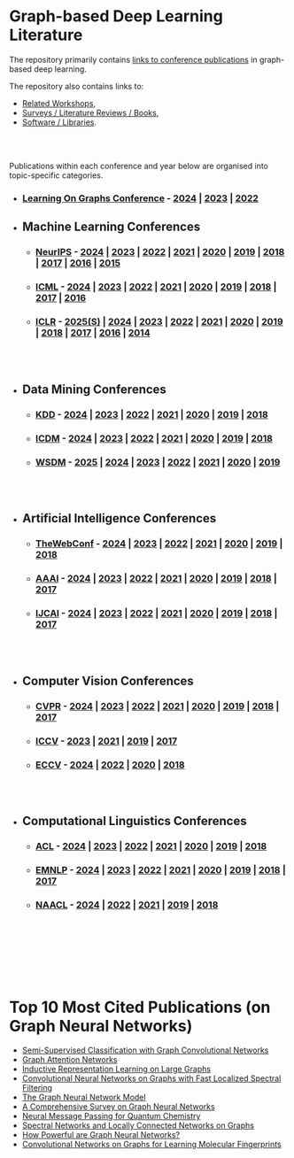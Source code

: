 # Graph-based Deep Learning Literature

The repository primarily contains [links to conference publications](https://github.com/naganandy/graph-based-deep-learning-literature/blob/master/conference-publications/README.md#conferences) in graph-based deep learning.

The repository also contains links to:

- [Related Workshops](https://github.com/naganandy/graph-based-deep-learning-literature/blob/master/conference-publications/folders/workshops/README.md),
- [Surveys / Literature Reviews / Books](https://github.com/naganandy/graph-based-deep-learning-literature/blob/master/conference-publications/folders/surveys/README.md), 
- [Software / Libraries](https://github.com/naganandy/graph-based-deep-learning-literature/blob/master/conference-publications/folders/software/README.md).
 
 <br> </br>

Publications within each conference and year below are organised into topic-specific categories.



* ### [Learning On Graphs Conference](https://logconference.org/) - [2024](https://github.com/naganandy/graph-based-deep-learning-literature/blob/master/conference-publications/folders/years/2024/publications_log24/README.md) |  [2023](https://github.com/naganandy/graph-based-deep-learning-literature/blob/master/conference-publications/folders/years/2023/publications_log23/README.md) | [2022](https://github.com/naganandy/graph-based-deep-learning-literature/blob/master/conference-publications/folders/years/2022/publications_log22/README.md)

- ## Machine Learning Conferences
 
   * ### [NeurIPS](https://nips.cc/)  - [2024](https://github.com/naganandy/graph-based-deep-learning-literature/blob/master/conference-publications/folders/years/2024/publications_neurips24/README.md) | [2023](https://github.com/naganandy/graph-based-deep-learning-literature/blob/master/conference-publications/folders/years/2023/publications_neurips23/README.md) | [2022](https://github.com/naganandy/graph-based-deep-learning-literature/blob/master/conference-publications/folders/years/2022/publications_neurips22/README.md) | [2021](https://github.com/naganandy/graph-based-deep-learning-literature/blob/master/conference-publications/folders/years/2021/publications_neurips21/README.md) | [2020](https://github.com/naganandy/graph-based-deep-learning-literature/blob/master/conference-publications/folders/years/2020/publications_neurips20/README.md) | [2019](https://github.com/naganandy/graph-based-deep-learning-literature/blob/master/conference-publications/folders/years/2019/publications_neurips19/README.md) | [2018](https://github.com/naganandy/graph-based-deep-learning-literature/blob/master/conference-publications/folders/years/2018/publications_neurips18/README.md) | [2017](https://github.com/naganandy/graph-based-deep-learning-literature/blob/master/conference-publications/folders/years/2017_and_Earlier/README.MD#neurips-2017) | [2016](https://github.com/naganandy/graph-based-deep-learning-literature/blob/master/conference-publications/folders/years/2017_and_Earlier/README.MD#neurips-2016) | [2015](https://github.com/naganandy/graph-based-deep-learning-literature/blob/master/conference-publications/folders/years/2017_and_Earlier/README.MD#neurips-2015)

   * ### [ICML](https://icml.cc/) - [2024](https://github.com/naganandy/graph-based-deep-learning-literature/blob/master/conference-publications/folders/years/2024/publications_icml24/README.md) | [2023](https://github.com/naganandy/graph-based-deep-learning-literature/blob/master/conference-publications/folders/years/2023/publications_icml23/README.md) | [2022](https://github.com/naganandy/graph-based-deep-learning-literature/blob/master/conference-publications/folders/years/2022/publications_icml22/README.md) | [2021](https://github.com/naganandy/graph-based-deep-learning-literature/blob/master/conference-publications/folders/years/2021/publications_icml21/README.md) |  [2020](https://github.com/naganandy/graph-based-deep-learning-literature/blob/master/conference-publications/folders/years/2020/publications_icml20/README.md) | [2019](https://github.com/naganandy/graph-based-deep-learning-literature/blob/master/conference-publications/folders/years/2019/publications_icml19/README.md) | [2018](https://github.com/naganandy/graph-based-deep-learning-literature/blob/master/conference-publications/folders/years/2018/README.MD#icml-2018-jul) | [2017](https://github.com/naganandy/graph-based-deep-learning-literature/blob/master/conference-publications/folders/years/2017_and_Earlier/README.MD#icml-2017) | [2016](https://github.com/naganandy/graph-based-deep-learning-literature/blob/master/conference-publications/folders/years/2017_and_Earlier/README.MD#icml-2016)
 
   * ### [ICLR](https://iclr.cc/) - [2025(S)](https://github.com/naganandy/graph-based-deep-learning-literature/blob/master/conference-publications/folders/submissions_iclr/2025.md) | [2024](https://github.com/naganandy/graph-based-deep-learning-literature/blob/master/conference-publications/folders/years/2024/publications_iclr24/README.md) | [2023](https://github.com/naganandy/graph-based-deep-learning-literature/blob/master/conference-publications/folders/years/2023/publications_iclr23/README.md) | [2022](https://github.com/naganandy/graph-based-deep-learning-literature/blob/master/conference-publications/folders/years/2022/publications_iclr22/README.md) | [2021](https://github.com/naganandy/graph-based-deep-learning-literature/blob/master/conference-publications/folders/years/2021/publications_iclr21/README.md) | [2020](https://github.com/naganandy/graph-based-deep-learning-literature/blob/master/conference-publications/folders/years/2020/publications_iclr20/README.md) | [2019](https://github.com/naganandy/graph-based-deep-learning-literature/blob/master/conference-publications/folders/years/2019/publications_iclr19/README.md) | [2018](https://github.com/naganandy/graph-based-deep-learning-literature/blob/master/conference-publications/folders/years/2018/README.MD#iclr-2018-may) | [2017](https://github.com/naganandy/graph-based-deep-learning-literature/blob/master/conference-publications/folders/years/2017_and_Earlier/README.MD#iclr-2017) | [2016](https://github.com/naganandy/graph-based-deep-learning-literature/blob/master/conference-publications/folders/years/2017_and_Earlier/README.MD#iclr-2016) | [2014](https://github.com/naganandy/graph-based-deep-learning-literature/blob/master/conference-publications/folders/years/2017_and_Earlier/README.MD#iclr-2014)

<br> </br>
   
- ## Data Mining Conferences
   * ### [KDD](https://kdd2025.kdd.org/) - [2024](https://github.com/naganandy/graph-based-deep-learning-literature/tree/master/conference-publications/folders/years/2024/publications_kdd24/README.md) | [2023](https://github.com/naganandy/graph-based-deep-learning-literature/tree/master/conference-publications/folders/years/2023/publications_kdd23/README.md) | [2022](https://github.com/naganandy/graph-based-deep-learning-literature/tree/master/conference-publications/folders/years/2022/publications_kdd22/README.md) | [2021](https://github.com/naganandy/graph-based-deep-learning-literature/tree/master/conference-publications/folders/years/2021/publications_kdd21/README.md) | [2020](https://github.com/naganandy/graph-based-deep-learning-literature/tree/master/conference-publications/folders/years/2020/publications_kdd20/README.md) | [2019](https://github.com/naganandy/graph-based-deep-learning-literature/blob/master/conference-publications/folders/years/2019/publications_kdd19/README.md) | [2018](https://github.com/naganandy/graph-based-deep-learning-literature/blob/master/conference-publications/folders/years/2018/README.MD#kdd-2018-aug)
   * ### [ICDM](https://icdm2024.org/) - [2024](https://github.com/naganandy/graph-based-deep-learning-literature/blob/master/conference-publications/folders/years/2024/publications_icdm24/README.md) | [2023](https://github.com/naganandy/graph-based-deep-learning-literature/blob/master/conference-publications/folders/years/2023/publications_icdm23/README.md) | [2022](https://github.com/naganandy/graph-based-deep-learning-literature/blob/master/conference-publications/folders/years/2022/publications_icdm22/README.md) | [2021](https://github.com/naganandy/graph-based-deep-learning-literature/blob/master/conference-publications/folders/years/2021/publications_icdm21/README.md) | [2020](https://github.com/naganandy/graph-based-deep-learning-literature/blob/master/conference-publications/folders/years/2020/publications_icdm20/README.md) | [2019](https://github.com/naganandy/graph-based-deep-learning-literature/blob/master/conference-publications/folders/years/2019/README.MD#icdm-2019-nov) | [2018](https://github.com/naganandy/graph-based-deep-learning-literature/blob/master/conference-publications/folders/years/2018/README.MD#icdm-2018-nov)
   * ### [WSDM](https://www.wsdm-conference.org/2025/) - [2025](https://github.com/naganandy/graph-based-deep-learning-literature/blob/master/conference-publications/folders/years/2025/publications_wsdm25/README.md) | [2024](https://github.com/naganandy/graph-based-deep-learning-literature/blob/master/conference-publications/folders/years/2024/publications_wsdm24/README.md) | [2023](https://github.com/naganandy/graph-based-deep-learning-literature/blob/master/conference-publications/folders/years/2023/publications_wsdm23/README.md) | [2022](https://github.com/naganandy/graph-based-deep-learning-literature/blob/master/conference-publications/folders/years/2022/publications_wsdm22/README.md) | [2021](https://github.com/naganandy/graph-based-deep-learning-literature/blob/master/conference-publications/folders/years/2021/publications_wsdm21/README.md) | [2020](https://github.com/naganandy/graph-based-deep-learning-literature/blob/master/conference-publications/folders/years/2020/README.MD#wsdm-2020-feb) | [2019](https://github.com/naganandy/graph-based-deep-learning-literature/blob/master/conference-publications/folders/years/2019/README.MD#wsdm-2019-jan) 

<br> </br>

- ## Artificial Intelligence Conferences
   * ### [TheWebConf](https://www2025.thewebconf.org/) - [2024](https://github.com/naganandy/graph-based-deep-learning-literature/blob/master/conference-publications/folders/years/2024/publications_webconf24/README.md)  | [2023](https://github.com/naganandy/graph-based-deep-learning-literature/blob/master/conference-publications/folders/years/2023/publications_webconf23/README.md)  |  [2022](https://github.com/naganandy/graph-based-deep-learning-literature/blob/master/conference-publications/folders/years/2022/publications_webconf22/README.md)  | [2021](https://github.com/naganandy/graph-based-deep-learning-literature/blob/master/conference-publications/folders/years/2021/publications_webconf21/README.md) | [2020](https://github.com/naganandy/graph-based-deep-learning-literature/blob/master/conference-publications/folders/years/2020/publications_www20/README.md) | [2019](https://github.com/naganandy/graph-based-deep-learning-literature/blob/master/conference-publications/folders/years/2019/README.MD#www-2019-may) | [2018](https://github.com/naganandy/graph-based-deep-learning-literature/blob/master/conference-publications/folders/years/2018/README.MD#www-2018-april)
   * ### [AAAI](https://aaai.org/conference/aaai/aaai-25/) - [2024](https://github.com/naganandy/graph-based-deep-learning-literature/blob/master/conference-publications/folders/years/2024/publications_aaai24/README.md) |  [2023](https://github.com/naganandy/graph-based-deep-learning-literature/blob/master/conference-publications/folders/years/2023/publications_aaai23/README.md) | [2022](https://github.com/naganandy/graph-based-deep-learning-literature/blob/master/conference-publications/folders/years/2022/publications_aaai22/README.md) | [2021](https://github.com/naganandy/graph-based-deep-learning-literature/blob/master/conference-publications/folders/years/2021/publications_aaai21/README.md) | [2020](https://github.com/naganandy/graph-based-deep-learning-literature/blob/master/conference-publications/folders/years/2020/publications_aaai20/README.md) | [2019](https://github.com/naganandy/graph-based-deep-learning-literature/blob/master/conference-publications/folders/years/2019/publications_aaai19/README.md) | [2018](https://github.com/naganandy/graph-based-deep-learning-literature/blob/master/conference-publications/folders/years/2018/README.MD#aaai-2018-feb) | [2017](https://github.com/naganandy/graph-based-deep-learning-literature/blob/master/conference-publications/folders/years/2017_and_Earlier/README.MD#aaai-2017)
   * ### [IJCAI](https://ijcai24.org/) - [2024](https://github.com/naganandy/graph-based-deep-learning-literature/blob/master/conference-publications/folders/years/2024/publications_ijcai24/README.md) | [2023](https://github.com/naganandy/graph-based-deep-learning-literature/blob/master/conference-publications/folders/years/2023/publications_ijcai23/README.md) | [2022](https://github.com/naganandy/graph-based-deep-learning-literature/blob/master/conference-publications/folders/years/2022/publications_ijcai22/README.md) | [2021](https://github.com/naganandy/graph-based-deep-learning-literature/blob/master/conference-publications/folders/years/2021/publications_ijcai21/README.md) |  [2020](https://github.com/naganandy/graph-based-deep-learning-literature/blob/master/conference-publications/folders/years/2020/publications_ijcai20/README.md) | [2019](https://github.com/naganandy/graph-based-deep-learning-literature/blob/master/conference-publications/folders/years/2019/publications_ijcai19/README.md) | [2018](https://github.com/naganandy/graph-based-deep-learning-literature/blob/master/conference-publications/folders/years/2018/README.MD#ijcai-2018-jul) | [2017](https://github.com/naganandy/graph-based-deep-learning-literature/blob/master/conference-publications/folders/years/2017_and_Earlier/README.MD#ijcai-2017)

<br> </br>

- ## Computer Vision Conferences
   * ### [CVPR](https://cvpr.thecvf.com/) - [2024](https://github.com/naganandy/graph-based-deep-learning-literature/blob/master/conference-publications/folders/years/2024/publications_cvpr24/README.md) | [2023](https://github.com/naganandy/graph-based-deep-learning-literature/blob/master/conference-publications/folders/years/2023/publications_cvpr23/README.md) | [2022](https://github.com/naganandy/graph-based-deep-learning-literature/blob/master/conference-publications/folders/years/2022/publications_cvpr22/README.md) | [2021](https://github.com/naganandy/graph-based-deep-learning-literature/blob/master/conference-publications/folders/years/2021/publications_cvpr21/README.md) | [2020](https://github.com/naganandy/graph-based-deep-learning-literature/blob/master/conference-publications/folders/years/2020/publications_cvpr20/README.md) | [2019](https://github.com/naganandy/graph-based-deep-learning-literature/blob/master/conference-publications/folders/years/2019/publications_cvpr19/README.md) | [2018](https://github.com/naganandy/graph-based-deep-learning-literature/blob/master/conference-publications/folders/years/2018/README.MD#cvpr-2018-jun) | [2017](https://github.com/naganandy/graph-based-deep-learning-literature/blob/master/conference-publications/folders/years/2017_and_Earlier/README.MD#cvpr-2017)
   * ### [ICCV](http://iccv2023.thecvf.com/home) - [2023](https://github.com/naganandy/graph-based-deep-learning-literature/blob/master/conference-publications/folders/years/2023/publications_iccv23/README.md) | [2021](https://github.com/naganandy/graph-based-deep-learning-literature/blob/master/conference-publications/folders/years/2021/publications_iccv21/README.md) | [2019](https://github.com/naganandy/graph-based-deep-learning-literature/blob/master/conference-publications/folders/years/2019/publications_iccv19/README.md) | [2017](https://github.com/naganandy/graph-based-deep-learning-literature/blob/master/conference-publications/folders/years/2017_and_Earlier/README.MD#iccv-2017)
   * ### [ECCV](https://eccv2024.ecva.net/) - [2024](https://github.com/naganandy/graph-based-deep-learning-literature/blob/master/conference-publications/folders/years/2024/publications_eccv24/README.md) | [2022](https://github.com/naganandy/graph-based-deep-learning-literature/blob/master/conference-publications/folders/years/2022/publications_eccv22/README.md) | [2020](https://github.com/naganandy/graph-based-deep-learning-literature/blob/master/conference-publications/folders/years/2020/publications_eccv20/README.md) | [2018](https://github.com/naganandy/graph-based-deep-learning-literature/blob/master/conference-publications/folders/years/2018/README.MD#eccv-2018-sep)

<br> </br>

- ## Computational Linguistics Conferences
   * ### [ACL](https://2024.aclweb.org/) - [2024](https://github.com/naganandy/graph-based-deep-learning-literature/blob/master/conference-publications/folders/years/2024/publications_acl24/README.md) | [2023](https://github.com/naganandy/graph-based-deep-learning-literature/blob/master/conference-publications/folders/years/2023/publications_acl23/README.md) | [2022](https://github.com/naganandy/graph-based-deep-learning-literature/blob/master/conference-publications/folders/years/2022/publications_acl22/README.md) | [2021](https://github.com/naganandy/graph-based-deep-learning-literature/blob/master/conference-publications/folders/years/2021/publications_acl21/README.md) | [2020](https://github.com/naganandy/graph-based-deep-learning-literature/blob/master/conference-publications/folders/years/2020/publications_acl20/README.md) | [2019](https://github.com/naganandy/graph-based-deep-learning-literature/blob/master/conference-publications/folders/years/2019/publications_acl19/README.md) | [2018](https://github.com/naganandy/graph-based-deep-learning-literature/blob/master/conference-publications/folders/years/2018/README.MD#acl-2018-jul)
    * ### [EMNLP](https://2024.emnlp.org/) - [2024](https://github.com/naganandy/graph-based-deep-learning-literature/blob/master/conference-publications/folders/years/2024/publications_emnlp24/README.md) | [2023](https://github.com/naganandy/graph-based-deep-learning-literature/blob/master/conference-publications/folders/years/2023/publications_emnlp23/README.md) | [2022](https://github.com/naganandy/graph-based-deep-learning-literature/blob/master/conference-publications/folders/years/2022/publications_emnlp22/README.md) | [2021](https://github.com/naganandy/graph-based-deep-learning-literature/blob/master/conference-publications/folders/years/2021/publications_emnlp21/README.md) | [2020](https://github.com/naganandy/graph-based-deep-learning-literature/blob/master/conference-publications/folders/years/2020/publications_emnlp20/README.md) | [2019](https://github.com/naganandy/graph-based-deep-learning-literature/blob/master/conference-publications/folders/years/2019/publications_emnlp19/README.md) | [2018](https://github.com/naganandy/graph-based-deep-learning-literature/blob/master/conference-publications/folders/years/2018/README.MD#emnlp-2018-nov) | [2017](https://github.com/naganandy/graph-based-deep-learning-literature/blob/master/conference-publications/folders/years/2017_and_Earlier/README.MD#emnlp-2017)
  * ### [NAACL](https://2025.naacl.org/) - [2024](https://github.com/naganandy/graph-based-deep-learning-literature/blob/master/conference-publications/folders/years/2024/publications_naacl24/README.md) | [2022](https://github.com/naganandy/graph-based-deep-learning-literature/blob/master/conference-publications/folders/years/2022/publications_naacl22/README.md) | [2021](https://github.com/naganandy/graph-based-deep-learning-literature/blob/master/conference-publications/folders/years/2021/publications_naacl21/README.md) | [2019](https://github.com/naganandy/graph-based-deep-learning-literature/blob/master/conference-publications/folders/years/2019/README.MD#naacl-2019-jun) | [2018](https://github.com/naganandy/graph-based-deep-learning-literature/blob/master/conference-publications/folders/years/2018/README.MD#naacl-2018-jun)

<br> </br>
<br> </br>
<br> </br>

# Top 10 Most Cited Publications (on Graph Neural Networks)
- [Semi-Supervised Classification with Graph Convolutional Networks](https://github.com/naganandy/graph-based-deep-learning-literature/blob/master/conference-publications/folders/years/2017_and_Earlier/gcn_iclr17/README.md)
- [Graph Attention Networks](https://github.com/naganandy/graph-based-deep-learning-literature/blob/master/conference-publications/folders/years/2018/publications_conf18/gan_iclr18/README.md)
- [Inductive Representation Learning on Large Graphs](https://github.com/naganandy/graph-based-deep-learning-literature/blob/master/conference-publications/folders/years/2017_and_Earlier/graphsage_neurips17/README.md)
- [Convolutional Neural Networks on Graphs with Fast Localized Spectral Filtering](https://github.com/naganandy/graph-based-deep-learning-literature/blob/master/conference-publications/folders/years/2017_and_Earlier/chebnet_neurips16/README.md)
- [The Graph Neural Network Model](https://github.com/naganandy/graph-based-deep-learning-literature/blob/master/conference-publications/folders/years/2017_and_Earlier/gnn_tnn09/README.md)
- [A Comprehensive Survey on Graph Neural Networks](https://github.com/naganandy/graph-based-deep-learning-literature/blob/master/conference-publications/folders/surveys/gnnsurvey_tnnls21/README.md)
- [Neural Message Passing for Quantum Chemistry](https://github.com/naganandy/graph-based-deep-learning-literature/blob/master/conference-publications/folders/years/2017_and_Earlier/mpnn_icml17/README.md)
- [Spectral Networks and Locally Connected Networks on Graphs](https://github.com/naganandy/graph-based-deep-learning-literature/blob/master/conference-publications/folders/years/2017_and_Earlier/graphcnn_iclr14/README.md)
- [How Powerful are Graph Neural Networks?](https://github.com/naganandy/graph-based-deep-learning-literature/blob/master/conference-publications/folders/years/2019/publications_iclr19/gin_iclr19/README.md)
- [Convolutional Networks on Graphs for Learning Molecular Fingerprints](https://github.com/naganandy/graph-based-deep-learning-literature/blob/master/conference-publications/folders/years/2017_and_Earlier/graphcnn_neurips15/README.md)
